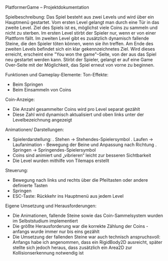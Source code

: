 PlatformerGame – Projektdokumentation

Spielbeschreibung:
Das Spiel besteht aus zwei Levels und wird über ein Hauptmenü gestartet. Vom ersten Level gelangt man durch eine Tür in das zweite Level. Ziel des Spiels ist es, möglichst viele Coins zu sammeln und nicht zu sterben.
Im ersten Level stirbt der Spieler nur, wenn er von einer Plattform fällt. Im zweiten Level gibt es zusätzlich dynamisch fallende Steine, die den Spieler töten können, wenn sie ihn treffen. Am Ende des zweiten Levels befindet sich ein klar gekennzeichnetes Ziel. Wird dieses erreicht, erscheint eine "You won the game"–Seite, von der aus das Spiel neu gestartet werden kann.
Stirbt der Spieler, gelangt er auf eine Game Over-Seite mit der Möglichkeit, das Spiel erneut von vorne zu beginnen.

Funktionen und Gameplay-Elemente:
Ton-Effekte:
- Beim Springen
- Beim Einsammeln von Coins

Coin-Anzeige:
- Die Anzahl gesammelter Coins wird pro Level separat gezählt
- Diese Zahl wird dynamisch aktualisiert und oben links unter der Levelbezeichnung angezeigt

Animationen/ Darstellungen:
- Spielerdarstellung:
   . Stehen → Stehendes-Spielersymbol
   . Laufen → Laufanimation - Bewegung der Beine und Anpassung nach Richtung
   . Springen → Springendes-Spielersymbol
- Coins sind animiert und „vibrieren“ leicht zur besseren Sichtbarkeit
- Die Level wurden mithilfe von Tilemaps erstellt

Steuerung:
- Bewegung nach links und rechts über die Pfeiltasten oder andere definierte Tasten
- Springen
- ESC-Taste: Rückkehr ins Hauptmenü aus jedem Level

Eigene Umsetzung und Herausforderungen:
- Die Animationen, fallende Steine sowie das Coin-Sammelsystem wurden im Selbststudium implementiert
- Die größte Herausforderung war die korrekte Zählung der Coins - anfangs wurde immer nur bis eins gezählt
- Die Umsetzung der fallenden Steine war auch technisch anspruchsvoll: Anfangs habe ich angenommen, dass ein RigidBody2D ausreicht, später stellte sich jedoch heraus, dass zusätzlich ein Area2D zur Kollisionserkennung notwendig ist
